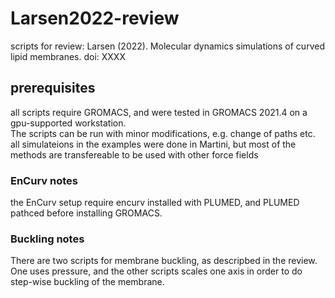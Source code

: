 # Larsen2022-review
scripts for review:
Larsen (2022). Molecular dynamics simulations of curved lipid membranes. doi: XXXX

## prerequisites 
all scripts  require GROMACS, and were tested in GROMACS 2021.4 on a gpu-supported workstation.   
The scripts can be run with minor modifications, e.g. change of paths etc.   
all simulateions in the examples were done in Martini, but most of the methods are transfereable to be used with other force fields    

### EnCurv notes
the EnCurv setup require encurv installed with PLUMED, and PLUMED pathced before installing GROMACS. 

### Buckling notes
There are two scripts for membrane buckling, as descripbed in the review. One uses pressure, and the other scripts scales one axis in order to do step-wise buckling of the membrane. 

